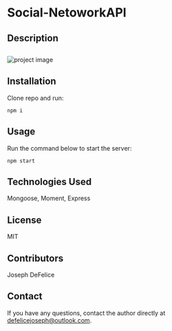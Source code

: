 # Social-NetoworkAPI

  ## Description

  
  ##
  ![project image](./assets/node.png)
  
  ## Installation
  Clone repo and run:
  ```
  npm i
  ```

  ## Usage
  Run the command below to start the server:
  ```
  npm start
  ```

  ## Technologies Used
  Mongoose, Moment, Express

  ## License
  MIT

  ## Contributors
  Joseph DeFelice

  ## Contact
  If you have any questions, contact the author directly at defelicejoseph@outlook.com.







